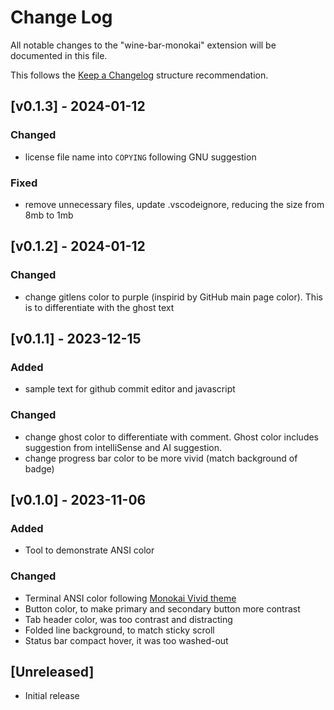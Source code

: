 # Change Log

All notable changes to the "wine-bar-monokai" extension will be documented in this file.

This follows the [Keep a Changelog](http://keepachangelog.com/) structure recommendation.

## [v0.1.3] - 2024-01-12

### Changed

- license file name into `COPYING` following GNU suggestion

### Fixed

- remove unnecessary files, update .vscodeignore, reducing the size from 8mb to 1mb

## [v0.1.2] - 2024-01-12

### Changed

- change gitlens color to purple (inspirid by GitHub main page color). This is to differentiate with the ghost text


## [v0.1.1] - 2023-12-15

### Added

- sample text for github commit editor and javascript

### Changed

- change ghost color to differentiate with comment. Ghost color includes suggestion from intelliSense and AI suggestion.
- change progress bar color to be more vivid (match background of badge)

## [v0.1.0] - 2023-11-06

### Added

- Tool to demonstrate ANSI color 

### Changed

- Terminal ANSI color following [Monokai Vivid theme](https://github.com/mbadolato/iTerm2-Color-Schemes/blob/master/screenshots/monokai_vivid.png)
- Button color, to make primary and secondary button more contrast
- Tab header color, was too contrast and distracting
- Folded line background, to match sticky scroll
- Status bar compact hover, it was too washed-out

## [Unreleased]

- Initial release
